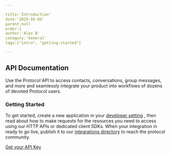 ```yaml
---

title:'Introduction'
date:'2025-05-04'
parent:null
order:1
author:'Alex B'
category:'General'
tags:["intro", "getting-started"]

---
```


## API Documentation
Use the Protocol API to access contacts, conversations, group messages, and more and seamlessly integrate your product into workflows of dozens of devoted Protocol users.

### Getting Started
To get started, create a new application in your [developer setting](/dev-settings) , then read about how to make requests for the resources you need to 
access using our HTTP APIs or dedicated client SDKs. When your integration in ready to go live, publish it to our [integrations directory](/intergration-directory)
to
reach the protocol community.

[Get your API Key](/get-your-api-key)